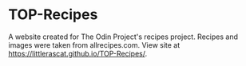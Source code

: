 # TOP-Recipes
A website created for The Odin Project's recipes project. Recipes and images were taken from allrecipes.com. View site at https://littlerascat.github.io/TOP-Recipes/.
